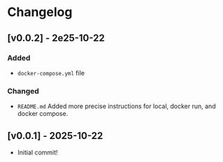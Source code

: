 # Changelog

## [v0.0.2] - 2e25-10-22

### Added

- `docker-compose.yml` file

### Changed

- `README.md` Added more precise instructions for local, docker run, and docker compose.

## [v0.0.1] - 2025-10-22

- Initial commit!
